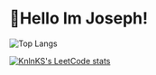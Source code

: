 # 👋Hello Im Joseph!





![Top Langs](https://github-readme-stats.vercel.app/api/top-langs/?username=JosephLiao542211&layout=donut&exclude_repo=GMTK2023github-readme-stats&show_icons=true&bg_color=00000000&text_color=FFFFFF)

[![KnlnKS's LeetCode stats](https://leetcode-stats-six.vercel.app/api?username=JosephLiao1233)](https://github.com/madushadhanushka/github-readme)
